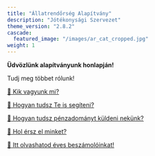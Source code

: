 ```yaml
---
title: "Állatrendőrség Alapítvány"
description: "Jótékonysági Szervezet"
theme_version: "2.8.2"
cascade:
  featured_image: "/images/ar_cat_cropped.jpg"
weight: 1
---
```


**Üdvözlünk alapítványunk honlapján!**

Tudj meg többet rólunk!

[👥 Kik vagyunk mi?](../animalpolice/about)

[👐 Hogyan tudsz Te is segíteni?](../animalpolice/help)

[🤗 Hogyan tudsz pénzadományt küldeni nekünk?](../animalpolice/donate)

[📨 Hol érsz el minket?](../animalpolice/contact)

[📑 Itt olvashatod éves beszámolóinkat!](../animalpolice/report)
